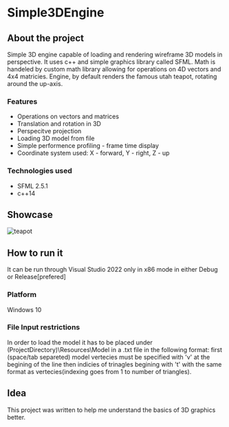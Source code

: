 # Simple3DEngine

## About the project
Simple 3D engine capable of loading and rendering wireframe 3D models in perspective. It uses c++ and simple graphics library called SFML. Math is handeled by custom math library allowing for operations on 4D vectors and 4x4 matricies. Engine, by default renders the famous utah teapot, rotating around the up-axis.

### Features
  * Operations on vectors and matrices
  * Translation and rotation in 3D
  * Perspecitve projection
  * Loading 3D model from file
  * Simple performence profiling - frame time display
  * Coordinate system used: X - forward, Y - right, Z - up

### Technologies used
  * SFML 2.5.1
  * c++14

## Showcase
![teapot](https://github.com/BOOGIE-MAN/Simple3DEngine/assets/54042389/905214ef-01c9-4e35-9d72-15c71a0bee5b)

## How to run it
It can be run through Visual Studio 2022 only in x86 mode in either Debug or Release[prefered]

### Platform
Windows 10

### File Input restrictions
In order to load the model it has to be placed under (ProjectDirectory)\Resources\Model in a .txt file in the following format: first (space/tab separeted) model vertecies must be specified with 'v' at the begining of the line then indicies of trinagles begining with 't' with the same format as vertecies(indexing goes from 1 to number of triangles).

## Idea
This project was written to help me understand the basics of 3D graphics better.
